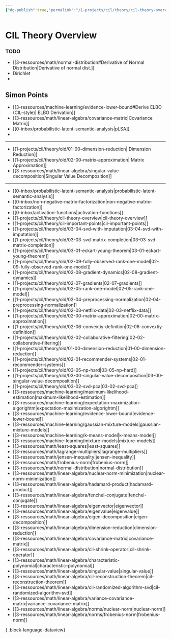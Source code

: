 ```yaml
---
{"dg-publish":true,"permalink":"/1-projects/cil/theory/cil-theory-overview/","tags":["eth/cil/theory"],"created":"","updated":""}
---
```


# CIL Theory Overview
### TODO 
- [[3-ressources/math/normal-distribution#Derivative of Normal Distribution\|Derivative of normal dist.]]
- Dirichlet
- 
## Simon Points
- [[3-ressources/machine-learning/evidence-lower-bound#Derive ELBO (CIL-style)\| ELBO Derivation]]
- [[3-ressources/math/linear-algebra/covariance-matrix\|Covariance Matrix]]
- [[0-inbox/probabilistic-latent-semantic-analysis\|pLSA]]
- 


---
* [[1-projects/cil/theory/old/01-00-dimension-reduction\| Dimension Reduction]]
* [[1-projects/cil/theory/old/02-00-matrix-approximation\| Matrix Approximation]]
* [[3-ressources/math/linear-algebra/singular-value-decomposition\|Singular Value Decomposition]]

---
- [[0-inbox/probabilistic-latent-semantic-analysis\|probabilistic-latent-semantic-analysis]]
- [[0-inbox/non-negative-matrix-factorization\|non-negative-matrix-factorization]]
- [[0-inbox/activation-functions\|activation-functions]]
- [[1-projects/cil/theory/cil-theory-overview\|cil-theory-overview]]
- [[1-projects/cil/theory/cil-important-points\|cil-important-points]]
- [[1-projects/cil/theory/old/03-04-svd-with-imputation\|03-04-svd-with-imputation]]
- [[1-projects/cil/theory/old/03-03-svd-matrix-completion\|03-03-svd-matrix-completion]]
- [[1-projects/cil/theory/old/03-01-eckart-young-theorem\|03-01-eckart-young-theorem]]
- [[1-projects/cil/theory/old/02-09-fully-observed-rank-one-model\|02-09-fully-observed-rank-one-model]]
- [[1-projects/cil/theory/old/02-08-gradient-dynamics\|02-08-gradient-dynamics]]
- [[1-projects/cil/theory/old/02-07-gradients\|02-07-gradients]]
- [[1-projects/cil/theory/old/02-05-rank-one-model\|02-05-rank-one-model]]
- [[1-projects/cil/theory/old/02-04-preprocessing-normalization\|02-04-preprocessing-normalization]]
- [[1-projects/cil/theory/old/02-03-netflix-data\|02-03-netflix-data]]
- [[1-projects/cil/theory/old/02-00-matrix-approximation\|02-00-matrix-approximation]]
- [[1-projects/cil/theory/old/02-06-convextiy-definition\|02-06-convextiy-definition]]
- [[1-projects/cil/theory/old/02-02-collaborative-filtering\|02-02-collaborative-filtering]]
- [[1-projects/cil/theory/old/01-00-dimension-reduction\|01-00-dimension-reduction]]
- [[1-projects/cil/theory/old/02-01-recommender-systems\|02-01-recommender-systems]]
- [[1-projects/cil/theory/old/03-05-np-hard\|03-05-np-hard]]
- [[1-projects/cil/theory/old/03-00-singular-value-decomposition\|03-00-singular-value-decomposition]]
- [[1-projects/cil/theory/old/03-02-svd-pca\|03-02-svd-pca]]
- [[3-ressources/machine-learning/maximum-likelihood-estimation\|maximum-likelihood-estimation]]
- [[3-ressources/machine-learning/expectation-maximization-algorightm\|expectation-maximization-algorightm]]
- [[3-ressources/machine-learning/evidence-lower-bound\|evidence-lower-bound]]
- [[3-ressources/machine-learning/gaussian-mixture-models\|gaussian-mixture-models]]
- [[3-ressources/machine-learning/k-means-model\|k-means-model]]
- [[3-ressources/machine-learning/mixture-models\|mixture-models]]
- [[3-ressources/math/least-squares\|least-squares]]
- [[3-ressources/math/lagrange-multipliers\|lagrange-multipliers]]
- [[3-ressources/math/jensen-inequality\|jensen-inequality]]
- [[3-ressources/math/frobenius-norm\|frobenius-norm]]
- [[3-ressources/math/normal-distribution\|normal-distribution]]
- [[3-ressources/math/linear-algebra/nuclear-norm-minimization\|nuclear-norm-minimization]]
- [[3-ressources/math/linear-algebra/hadamard-product\|hadamard-product]]
- [[3-ressources/math/linear-algebra/fenchel-conjugate\|fenchel-conjugate]]
- [[3-ressources/math/linear-algebra/eigenvector\|eigenvector]]
- [[3-ressources/math/linear-algebra/eigenvalue\|eigenvalue]]
- [[3-ressources/math/linear-algebra/eigen-decomposition\|eigen-decomposition]]
- [[3-ressources/math/linear-algebra/dimension-reduction\|dimension-reduction]]
- [[3-ressources/math/linear-algebra/covariance-matrix\|covariance-matrix]]
- [[3-ressources/math/linear-algebra/cil-shrink-operator\|cil-shrink-operator]]
- [[3-ressources/math/linear-algebra/characteristic-polynomial\|characteristic-polynomial]]
- [[3-ressources/math/linear-algebra/singular-value\|singular-value]]
- [[3-ressources/math/linear-algebra/cil-reconstruction-theorem\|cil-reconstruction-theorem]]
- [[3-ressources/math/linear-algebra/cil-randomized-algorithm-svd\|cil-randomized-algorithm-svd]]
- [[3-ressources/math/linear-algebra/variance-covariance-matrix\|variance-covariance-matrix]]
- [[3-ressources/math/linear-algebra/norms/nuclear-norm\|nuclear-norm]]
- [[3-ressources/math/linear-algebra/norms/frobenius-norm\|frobenius-norm]]

{ .block-language-dataview}
